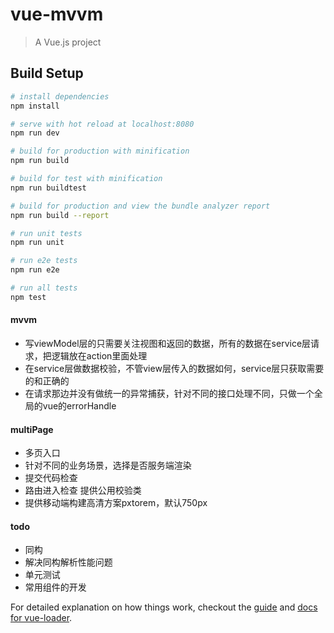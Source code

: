 # vue-mvvm

> A Vue.js project

## Build Setup

``` bash
# install dependencies
npm install

# serve with hot reload at localhost:8080
npm run dev

# build for production with minification
npm run build

# build for test with minification
npm run buildtest

# build for production and view the bundle analyzer report
npm run build --report

# run unit tests
npm run unit

# run e2e tests
npm run e2e

# run all tests
npm test
```

#### mvvm
- 写viewModel层的只需要关注视图和返回的数据，所有的数据在service层请求，把逻辑放在action里面处理
- 在service层做数据校验，不管view层传入的数据如何，service层只获取需要的和正确的
- 在请求那边并没有做统一的异常捕获，针对不同的接口处理不同，只做一个全局的vue的errorHandle

#### multiPage
- 多页入口
- 针对不同的业务场景，选择是否服务端渲染
- 提交代码检查
- 路由进入检查 提供公用校验类
- 提供移动端构建高清方案pxtorem，默认750px

#### todo
- 同构
- 解决同构解析性能问题
- 单元测试
- 常用组件的开发

For detailed explanation on how things work, checkout the [guide](http://vuejs-templates.github.io/webpack/) and [docs for vue-loader](http://vuejs.github.io/vue-loader).
